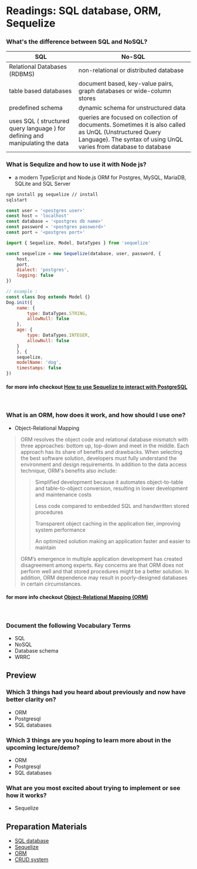 # Readings: SQL database, ORM, Sequelize

 ### What's the difference between SQL  and NoSQL?

<table>
  <thead>
    <tr>
      <th>SQL</th>
      <th>No-SQL</th>
    </tr>
   </thead>
   <tbody>
     <tr>
       <td>Relational Databases (RDBMS)</td>
       <td>non-relational or distributed database</td>
     </tr>
     <tr>
       <td>table based databases</td>
       <td>document based, key-value pairs, graph databases or wide-column stores</td>
     </tr>
     <tr>
       <td> predefined schema</td>
       <td>dynamic schema for unstructured data</td>
     </tr>
     <tr>
       <td>uses SQL ( structured query language ) for defining and manipulating the data</td>
       <td>queries are focused on collection of documents. Sometimes it is also called as UnQL (Unstructured Query Language). The syntax of using UnQL varies from database to database</td>
     </tr>
  </tbody>
</table>

### What is Sequlize and how to use it with Node js?

- a modern TypeScript and Node.js ORM for Postgres, MySQL, MariaDB, SQLite and SQL Server

```bash
npm install pg sequelize // install 
sqlstart
```

```node.js
const user = '<postgres user>'
const host = 'localhost'
const database = '<postgres db name>'
const password = '<postgres password>'
const port = '<postgres port>'

import { Sequelize, Model, DataTypes } from 'sequelize'

const sequelize = new Sequelize(database, user, password, {
    host,
    port,
    dialect: 'postgres',
    logging: false
})

// example :
const class Dog extends Model {}
Dog.init({
    name: {
        type: DataTypes.STRING,
        allowNull: false
    },
    age: {
        type: DataTypes.INTEGER,
        allowNull: false
    }
    }, {
    sequelize,
    modelName: 'dog',
    timestamps: false
})
```

#### for more info checkout [How to use Sequelize to interact with PostgreSQL](https://flaviocopes.com/sequelize/)

<br/>

### What is an ORM, how does it work, and how should I use one?

- Object-Relational Mapping

> ORM resolves the object code and relational database mismatch with three approaches: bottom up, top-down and meet in the middle. Each approach has its share of benefits and drawbacks. When selecting the best software solution, developers must fully understand the environment and design requirements.
> In addition to the data access technique, ORM's benefits also include:
>
>> Simplified development because it automates object-to-table and table-to-object conversion, resulting in lower development and maintenance costs
>>
>> Less code compared to embedded SQL and handwritten stored procedures
>>
>> Transparent object caching in the application tier, improving system performance
>>
>> An optimized solution making an application faster and easier to maintain
>>
> ORM’s emergence in multiple application development has created disagreement among experts. Key concerns are that ORM does not perform well and that stored procedures might be a better solution. In addition, ORM dependence may result in poorly-designed databases in certain circumstances.

#### for more info checkout [Object-Relational Mapping (ORM)](https://www.techopedia.com/definition/24200/object-relational-mapping--orm)

<br/>

### Document the following Vocabulary Terms

- SQL
- NoSQL
- Database schema
- WRRC

## Preview

### Which 3 things had you heard about previously and now have better clarity on?

- ORM
- Postgresql
- SQL databases

### Which 3 things are you hoping to learn more about in the upcoming lecture/demo?

- ORM
- Postgresql
- SQL databases

### What are you most excited about trying to implement or see how it works?

- Sequelize

## Preparation Materials

- [SQL database](https://www.techtarget.com/searchdatamanagement/definition/SQL)
- [Sequelize](https://sequelize.org/)
- [ORM](https://www.techopedia.com/definition/24200/object-relational-mapping--orm)
- [CRUD system](https://zellwk.com/blog/crud-express-mongodb/)